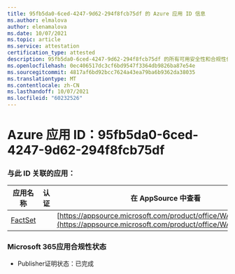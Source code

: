 ```yaml
---
title: 95fb5da0-6ced-4247-9d62-294f8fcb75df 的 Azure 应用 ID 信息
ms.author: elmalova
author: elenamalova
ms.date: 10/07/2021
ms.topic: article
ms.service: attestation
certification_type: attested
description: 95fb5da0-6ced-4247-9d62-294f8fcb75df 的所有可用安全性和合规性信息。
ms.openlocfilehash: 0ec406517dc3cf6bd9547f3364db9826ba87e54e
ms.sourcegitcommit: 4817af6bd92bcc7624a43ea79ba6b9362da38035
ms.translationtype: MT
ms.contentlocale: zh-CN
ms.lasthandoff: 10/07/2021
ms.locfileid: "60232526"
---
```

# <a name="azure-app-id-95fb5da0-6ced-4247-9d62-294f8fcb75df"></a>Azure 应用 ID：95fb5da0-6ced-4247-9d62-294f8fcb75df


### <a name="apps-associated-with-this-id"></a>与此 ID 关联的应用：
| **应用名称** | **认证** | **在 AppSource 中查看** |
|--------------|---------------|-----------------------|
| [FactSet](https://docs.microsoft.com/microsoft-365-app-certification/forward/WA200002146) |  | [https://appsource.microsoft.com/product/office/WA200002146](https://appsource.microsoft.com/product/office/WA200002146) |

### <a name="microsoft-365-app-compliance-status"></a>Microsoft 365应用合规性状态
- Publisher证明状态：已完成
